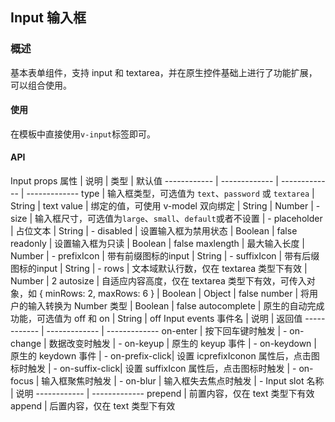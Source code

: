 ## Input 输入框

### 概述
基本表单组件，支持 input 和 textarea，并在原生控件基础上进行了功能扩展，可以组合使用。

#### 使用
在模板中直接使用`v-input`标签即可。

#### API
Input props
属性 | 说明 | 类型 | 默认值
------------ | ------------- | ------------- | -------------
type | 输入框类型，可选值为 `text`、`password` 或 `textarea` | String | text
value | 绑定的值，可使用 v-model 双向绑定 | String | Number | -
size | 输入框尺寸，可选值为`large`、`small`、`default`或者不设置 | -
placeholder	| 占位文本 | String | -
disabled | 设置输入框为禁用状态 | Boolean | false
readonly | 设置输入框为只读 | Boolean | false
maxlength | 最大输入长度 | Number | -
prefixIcon | 带有前缀图标的input | String | -
suffixIcon | 带有后缀图标的input | String | -
rows | 文本域默认行数，仅在 textarea 类型下有效 | Number | 2
autosize | 自适应内容高度，仅在 textarea 类型下有效，可传入对象，如 { minRows: 2, maxRows: 6 } | Boolean | Object | false
number | 将用户的输入转换为 Number 类型 | Boolean | false
autocomplete | 原生的自动完成功能，可选值为 off 和 on | String | off
Input events
事件名 | 说明 | 返回值
------------ | ------------- | -------------
on-enter | 按下回车键时触发 | -
on-change | 数据改变时触发 | -
on-keyup | 原生的 keyup 事件 | -
on-keydown	| 原生的 keydown 事件 | -
on-prefix-click| 设置 icprefixIconon 属性后，点击图标时触发 | -
on-suffix-click| 设置 suffixIcon 属性后，点击图标时触发 | -
on-focus | 输入框聚焦时触发 | -
on-blur | 输入框失去焦点时触发 | -
Input slot 
名称 | 说明
------------ | -------------
prepend | 前置内容，仅在 text 类型下有效
append | 后置内容，仅在 text 类型下有效